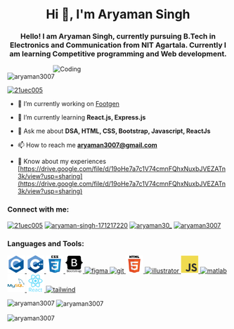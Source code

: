 <h1 align="center">Hi 👋, I'm Aryaman Singh</h1>
<h3 align="center">Hello! I am Aryaman Singh, currently pursuing B.Tech in Electronics and Communication from NIT Agartala. Currently I am learning Competitive programming and Web development.</h3>
<img align="right" alt="Coding" width="400" src="https://camo.githubusercontent.com/cae12fddd9d6982901d82580bdf321d81fb299141098ca1c2d4891870827bf17/68747470733a2f2f6d69726f2e6d656469756d2e636f6d2f6d61782f313336302f302a37513379765349765f7430696f4a2d5a2e676966">

<p align="left"> <img src="https://komarev.com/ghpvc/?username=aryaman3007&label=Profile%20views&color=0e75b6&style=flat" alt="aryaman3007" /> </p>

<p align="left"> <a href="https://twitter.com/21uec005" target="blank"><img src="https://img.shields.io/twitter/follow/21uec005?logo=twitter&style=for-the-badge" alt="21uec005" /></a> </p>

- 🔭 I’m currently working on [Footgen](https://footgen.vercel.app/)

- 🌱 I’m currently learning **React.js, Express.js**

- 💬 Ask me about **DSA, HTML, CSS, Bootstrap, Javascript, ReactJs**

- 📫 How to reach me **aryaman3007@gmail.com**

- 📄 Know about my experiences [https://drive.google.com/file/d/19oHe7a7c1V74cmnFQhxNuxbJVEZATn3k/view?usp=sharing](https://drive.google.com/file/d/19oHe7a7c1V74cmnFQhxNuxbJVEZATn3k/view?usp=sharing)

<h3 align="left">Connect with me:</h3>
<p align="left">
<a href="https://twitter.com/21uec005" target="blank"><img align="center" src="https://raw.githubusercontent.com/rahuldkjain/github-profile-readme-generator/master/src/images/icons/Social/twitter.svg" alt="21uec005" height="30" width="40" /></a>
<a href="https://linkedin.com/in/aryaman-singh-171217220" target="blank"><img align="center" src="https://raw.githubusercontent.com/rahuldkjain/github-profile-readme-generator/master/src/images/icons/Social/linked-in-alt.svg" alt="aryaman-singh-171217220" height="30" width="40" /></a>
<a href="https://instagram.com/aryaman30_" target="blank"><img align="center" src="https://raw.githubusercontent.com/rahuldkjain/github-profile-readme-generator/master/src/images/icons/Social/instagram.svg" alt="aryaman30_" height="30" width="40" /></a>
<a href="https://www.leetcode.com/aryaman3007" target="blank"><img align="center" src="https://raw.githubusercontent.com/rahuldkjain/github-profile-readme-generator/master/src/images/icons/Social/leet-code.svg" alt="aryaman3007" height="30" width="40" /></a>
</p>

<h3 align="left">Languages and Tools:</h3>
<p align="left"> <a href="https://www.cprogramming.com/" target="_blank" rel="noreferrer"> <img src="https://raw.githubusercontent.com/devicons/devicon/master/icons/c/c-original.svg" alt="c" width="40" height="40"/> </a> <a href="https://www.w3schools.com/cpp/" target="_blank" rel="noreferrer"> <img src="https://raw.githubusercontent.com/devicons/devicon/master/icons/cplusplus/cplusplus-original.svg" alt="cplusplus" width="40" height="40"/> </a> <a href="https://www.w3schools.com/css/" target="_blank" rel="noreferrer"> <img src="https://raw.githubusercontent.com/devicons/devicon/master/icons/css3/css3-original-wordmark.svg" alt="css3" width="40" height="40"/> </a> <a href="https://getbootstrap.com" target="_blank" rel="noreferrer"> <img src="https://raw.githubusercontent.com/devicons/devicon/master/icons/bootstrap/bootstrap-plain-wordmark.svg" alt="bootstrap" width="40" height="40"/> </a> <a href="https://www.figma.com/" target="_blank" rel="noreferrer"> <img src="https://www.vectorlogo.zone/logos/figma/figma-icon.svg" alt="figma" width="40" height="40"/> </a> <a href="https://git-scm.com/" target="_blank" rel="noreferrer"> <img src="https://www.vectorlogo.zone/logos/git-scm/git-scm-icon.svg" alt="git" width="40" height="40"/> </a> <a href="https://www.w3.org/html/" target="_blank" rel="noreferrer"> <img src="https://raw.githubusercontent.com/devicons/devicon/master/icons/html5/html5-original-wordmark.svg" alt="html5" width="40" height="40"/> </a> <a href="https://www.adobe.com/in/products/illustrator.html" target="_blank" rel="noreferrer"> <img src="https://www.vectorlogo.zone/logos/adobe_illustrator/adobe_illustrator-icon.svg" alt="illustrator" width="40" height="40"/> </a> <a href="https://developer.mozilla.org/en-US/docs/Web/JavaScript" target="_blank" rel="noreferrer"> <img src="https://raw.githubusercontent.com/devicons/devicon/master/icons/javascript/javascript-original.svg" alt="javascript" width="40" height="40"/> </a> <a href="https://www.mathworks.com/" target="_blank" rel="noreferrer"> <img src="https://upload.wikimedia.org/wikipedia/commons/2/21/Matlab_Logo.png" alt="matlab" width="40" height="40"/> </a> <a href="https://www.mysql.com/" target="_blank" rel="noreferrer"> <img src="https://raw.githubusercontent.com/devicons/devicon/master/icons/mysql/mysql-original-wordmark.svg" alt="mysql" width="40" height="40"/> </a> <a href="https://reactjs.org/" target="_blank" rel="noreferrer"> <img src="https://raw.githubusercontent.com/devicons/devicon/master/icons/react/react-original-wordmark.svg" alt="react" width="40" height="40"/> </a> <a href="https://tailwindcss.com/" target="_blank" rel="noreferrer"> <img src="https://www.vectorlogo.zone/logos/tailwindcss/tailwindcss-icon.svg" alt="tailwind" width="40" height="40"/> </a> </p>

<p><img align="left" src="https://github-readme-stats.vercel.app/api/top-langs?username=aryaman3007&show_icons=true&locale=en&layout=compact" alt="aryaman3007" /></p>

<p>&nbsp;<img align="center" src="https://github-readme-stats.vercel.app/api?username=aryaman3007&show_icons=true&locale=en" alt="aryaman3007" /></p>

<p><img align="center" src="https://github-readme-streak-stats.herokuapp.com/?user=aryaman3007&" alt="aryaman3007" /></p>
